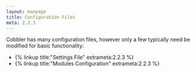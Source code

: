 ```yaml
---
layout: manpage
title: Configuration Files
meta: 2.2.3
---
```



Cobbler has many configuration files, however only a few typically need be modified for basic functionality:

* {% linkup title:"Settings File" extrameta:2.2.3 %}
* {% linkup title:"Modules Configuration" extrameta:2.2.3 %}
